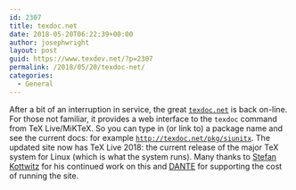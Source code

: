 ```yaml
---
id: 2307
title: texdoc.net
date: 2018-05-20T06:22:39+00:00
author: josephwright
layout: post
guid: https://www.texdev.net/?p=2307
permalink: /2018/05/20/texdoc-net/
categories:
  - General
---
```

After a bit of an interruption in service, the great [`texdoc.net`](http://texdoc.net) is back on-line. For those not familiar, it provides a web interface to the `texdoc` command from TeX Live/MiKTeX. So you can type in (or link to) a package name and see the current docs: for example [`http://texdoc.net/pkg/siunitx`](http://texdoc.net/pkg/siunitx). The updated site now has TeX Live 2018: the current release of the major TeX system for Linux (which is what the system runs). Many thanks to [Stefan Kottwitz](https://tex.stackexchange.com/users/213/stefan-kottwitz?tab=profile) for his continued work on this and [DANTE](http://www.dante.de/) for supporting the cost of running the site.